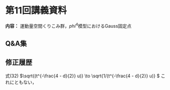 # 第11回講義資料  
**内容：** 運動量空間くりこみ群，$phi^4$模型におけるGauss固定点
## Q&A集 

## 修正履歴  
式(32) $\sqrt{(t^{-\frac{4 - d}{2}} u)} \to \sqrt{1/(t^{-\frac{4 - d}{2}} u)} $
これにともない，
